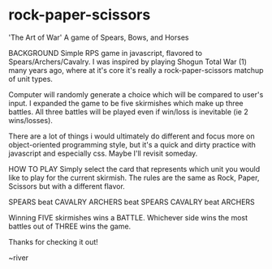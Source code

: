 # rock-paper-scissors

'The Art of War'
A game of Spears, Bows, and Horses


BACKGROUND
Simple RPS game in javascript, flavored to Spears/Archers/Cavalry. I was inspired by playing Shogun Total War (1) many years ago, 
where at it's core it's really a rock-paper-scissors matchup of unit types.

Computer will randomly generate a choice which will be compared to user's input. I expanded the game to be five skirmishes which make up three battles. 
All three battles will be played even if win/loss is inevitable (ie 2 wins/losses).

There are a lot of things i would ultimately do different and focus more on object-oriented programming style, but it's a quick and dirty practice with javascript and
especially css.  Maybe I'll revisit someday.

HOW TO PLAY
Simply select the card that represents which unit you would like to play for the current skirmish. The rules are the same as Rock, Paper, Scissors but with a different
flavor.  

SPEARS beat CAVALRY
ARCHERS beat SPEARS
CAVALRY beat ARCHERS

Winning FIVE skirmishes wins a BATTLE. 
Whichever side wins the most battles out of THREE wins the game.

Thanks for checking it out!

~river



